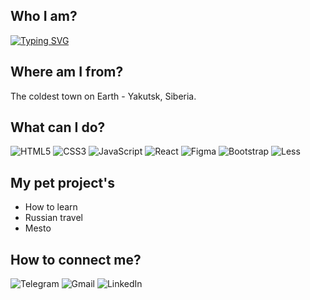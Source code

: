 ## Who I am?
[![Typing SVG](https://readme-typing-svg.herokuapp.com?size=24&duration=3000&color=000000&background=FFB41900&vCenter=true&height=30&lines=Hi%2C+my+name+is+Simon)](https://git.io/typing-svg)
## Where am I from?
The coldest town on Earth - Yakutsk, Siberia.
## What can I do?
   ![HTML5](https://img.shields.io/badge/html5-%23E34F26.svg?style=for-the-badge&logo=html5&logoColor=white)  ![CSS3](https://img.shields.io/badge/css3-%231572B6.svg?style=for-the-badge&logo=css3&logoColor=white) ![JavaScript](https://img.shields.io/badge/javascript-%23323330.svg?style=for-the-badge&logo=javascript&logoColor=%23F7DF1E) ![React](https://img.shields.io/badge/react-%2320232a.svg?style=for-the-badge&logo=react&logoColor=%2361DAFB)   ![Figma](https://img.shields.io/badge/figma-%23F24E1E.svg?style=for-the-badge&logo=figma&logoColor=white) 
   ![Bootstrap](https://img.shields.io/badge/bootstrap-%23563D7C.svg?style=for-the-badge&logo=bootstrap&logoColor=white)   ![Less](https://img.shields.io/badge/less-2B4C80?style=for-the-badge&logo=less&logoColor=white)

## My pet project's
- How to learn
- Russian travel
- Mesto
## How to connect me?
![Telegram](https://img.shields.io/badge/Telegram-2CA5E0?style=for-the-badge&logo=telegram&logoColor=white) ![Gmail](https://img.shields.io/badge/Gmail-D14836?style=for-the-badge&logo=gmail&logoColor=white) ![LinkedIn](https://img.shields.io/badge/linkedin-%230077B5.svg?style=for-the-badge&logo=linkedin&logoColor=white)
